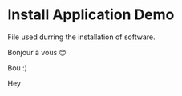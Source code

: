 # Install Application Demo
File used durring the installation of software.


Bonjour à vous 😊

Bou :)

Hey